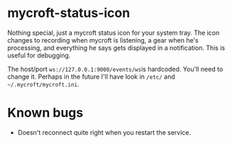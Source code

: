 # mycroft-status-icon
Nothing special, just a mycroft status icon for your system tray.  The
icon changes to recording when mycroft is listening, a gear when he's
processing, and everything he says gets displayed in a notification.  This
is useful for debugging.

The host/port `ws://127.0.0.1:9000/events/ws`is hardcoded.  You'll need to 
change it.  Perhaps in the future I'll have look in `/etc/` and 
`~/.mycroft/mycroft.ini`.

# Known bugs
- Doesn't reconnect quite right when you restart the service.

